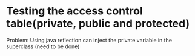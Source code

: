 # Testing the access control table(private, public and protected)

Problem:
Using java reflection can inject the private variable in the superclass (need to be done)
